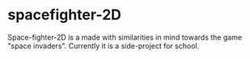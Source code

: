 # spacefighter-2D

Space-fighter-2D is a made with similarities in mind towards the game "space invaders".
Currently it is a side-project for school.
